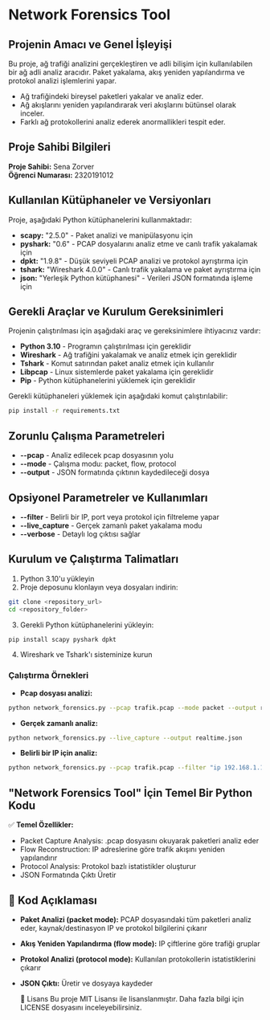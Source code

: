 # Network Forensics Tool

## Projenin Amacı ve Genel İşleyişi

Bu proje, ağ trafiği analizini gerçekleştiren ve adli bilişim için kullanılabilen bir ağ adli analiz aracıdır. Paket 
yakalama, akış yeniden yapılandırma ve protokol analizi işlemlerini yapar.

* Ağ trafiğindeki bireysel paketleri yakalar ve analiz eder.
* Ağ akışlarını yeniden yapılandırarak veri akışlarını bütünsel olarak inceler.
* Farklı ağ protokollerini analiz ederek anormallikleri tespit eder.

## Proje Sahibi Bilgileri

**Proje Sahibi:** Sena Zorver  
**Öğrenci Numarası:** 2320191012

## Kullanılan Kütüphaneler ve Versiyonları

Proje, aşağıdaki Python kütüphanelerini kullanmaktadır:

* **scapy:** "2.5.0" - Paket analizi ve manipülasyonu için
* **pyshark:** "0.6" - PCAP dosyalarını analiz etme ve canlı trafik yakalamak için
* **dpkt:** "1.9.8" - Düşük seviyeli PCAP analizi ve protokol ayrıştırma için
* **tshark:** "Wireshark 4.0.0" - Canlı trafik yakalama ve paket ayrıştırma için
* **json:** "Yerleşik Python kütüphanesi" - Verileri JSON formatında işleme için

## Gerekli Araçlar ve Kurulum Gereksinimleri

Projenin çalıştırılması için aşağıdaki araç ve gereksinimlere ihtiyacınız vardır:

* **Python 3.10** - Programın çalıştırılması için gereklidir
* **Wireshark** - Ağ trafiğini yakalamak ve analiz etmek için gereklidir
* **Tshark** - Komut satırından paket analiz etmek için kullanılır
* **Libpcap** - Linux sistemlerde paket yakalama için gereklidir
* **Pip** - Python kütüphanelerini yüklemek için gereklidir

Gerekli kütüphaneleri yüklemek için aşağıdaki komut çalıştırılabilir:

```bash
pip install -r requirements.txt
```

## Zorunlu Çalışma Parametreleri

* **--pcap** - Analiz edilecek pcap dosyasının yolu
* **--mode** - Çalışma modu: packet, flow, protocol
* **--output** - JSON formatında çıktının kaydedileceği dosya

## Opsiyonel Parametreler ve Kullanımları

* **--filter** - Belirli bir IP, port veya protokol için filtreleme yapar
* **--live_capture** - Gerçek zamanlı paket yakalama modu
* **--verbose** - Detaylı log çıktısı sağlar

## Kurulum ve Çalıştırma Talimatları

1. Python 3.10'u yükleyin
2. Proje deposunu klonlayın veya dosyaları indirin:
```bash
git clone <repository_url>
cd <repository_folder>
```
3. Gerekli Python kütüphanelerini yükleyin:
```bash
pip install scapy pyshark dpkt
```
4. Wireshark ve Tshark'ı sisteminize kurun

### Çalıştırma Örnekleri

* **Pcap dosyası analizi:**
```bash
python network_forensics.py --pcap trafik.pcap --mode packet --output result.json
```

* **Gerçek zamanlı analiz:**
```bash
python network_forensics.py --live_capture --output realtime.json
```

* **Belirli bir IP için analiz:**
```bash
python network_forensics.py --pcap trafik.pcap --filter "ip 192.168.1.1" --output filtered.json
```

## "Network Forensics Tool" İçin Temel Bir Python Kodu

✅ **Temel Özellikler:**
* Packet Capture Analysis: .pcap dosyasını okuyarak paketleri analiz eder
* Flow Reconstruction: IP adreslerine göre trafik akışını yeniden yapılandırır
* Protocol Analysis: Protokol bazlı istatistikler oluşturur
* JSON Formatında Çıktı Üretir

## 📌 Kod Açıklaması

* **Paket Analizi (packet mode):** PCAP dosyasındaki tüm paketleri analiz eder, kaynak/destinasyon IP ve protokol 
bilgilerini çıkarır
* **Akış Yeniden Yapılandırma (flow mode):** IP çiftlerine göre trafiği gruplar
* **Protokol Analizi (protocol mode):** Kullanılan protokollerin istatistiklerini çıkarır
* **JSON Çıktı:** Üretir ve dosyaya kaydeder

  📜 Lisans
Bu proje MIT Lisansı ile lisanslanmıştır. Daha fazla bilgi için LICENSE dosyasını inceleyebilirsiniz.
